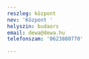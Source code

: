 ```yaml
---
reszleg: központ
nev: 'Központ '
helyszin: budaors
email: dewa@dewa.hu
telefonszam: '0623880770'

---
```

